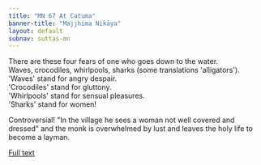 ```yaml
---
title: "MN 67 At Catuma"
banner-title: "Majjhima Nikāya" 
layout: default 
subnav: suttas-mn 
---
```


There are these four fears of one who goes down to the water.  
Waves, crocodiles, whirlpools, sharks (some translations 'alligators').  
'Waves' stand for angry despair.  
'Crocodiles' stand for gluttony.  
'Whirlpools' stand for sensual pleasures.  
'Sharks' stand for women!


Controversial! "In the village he sees a woman not well covered and dressed" and the monk is overwhelmed by lust and leaves the holy life to become a layman.

[Full text](http://www.buddhism.org/Sutras/Agama/Majjhima/067-catuma-e1.htm)
